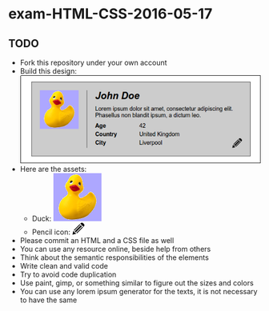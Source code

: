 # exam-HTML-CSS-2016-05-17

## TODO
 - Fork this repository under your own account
 - Build this design:
![design](1.png)
 - Here are the assets:
   - Duck: ![duck](duck.png)
   - Pencil icon: ![pencil-icon](edit-icon.png)
 - Please commit an HTML and a CSS file as well
 - You can use any resource online, beside help from others
 - Think about the semantic responsibilities of the elements
 - Write clean and valid code
 - Try to avoid code duplication
 - Use paint, gimp, or something similar to figure out the sizes and colors
 - You can use any lorem ipsum generator for the texts, it is not necessary to have the same

